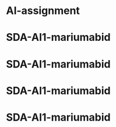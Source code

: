 # AI-assignment
# SDA-AI1-mariumabid
# SDA-AI1-mariumabid
# SDA-AI1-mariumabid
# SDA-AI1-mariumabid
